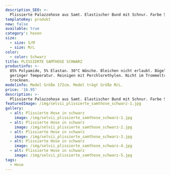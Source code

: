 ```yaml
---
description_SEO: >-
  Plissierte Palazzohose aus Samt. Elastischer Bund mit Schnur. Farbe Schwarz von Selvii.
templateKey: produkt
new: false
available: true
category': hosen
size:
  - size: S/M
  - size: M/L
color:
  - color: Schwarz
title: PLISSIERTE SAMTHOSE SCHWARZ
productinfo: >-
  85% Polyamide, 5% Elastan. 30°C Wäsche. Bleichen nicht erlaubt. Bügeln mit
  geringer Temperatur. Reinigen mit Perchlorethylen. Nicht im Trommeltrockner
  trocknen.
modelinfo: Model Größe 172cm. Model trägt Größe M/L.
price: '16.95'
description: >-
  Plissierte Palazzohose aus Samt. Elastischer Bund mit Schnur. Farbe Schwarz.
featuredImage: /img/selvii_plissierte_samthose_schwarz-1.jpg
gallery:
  - alt: Plissierte Hose in schwarz
    image: /img/selvii_plissierte_samthose_schwarz-1.jpg
  - alt: Plissierte Hose in schwarz
    image: /img/selvii_plissierte_samthose_schwarz-2.jpg
  - alt: Plissierte Hose in schwarz
    image: /img/selvii_plissierte_samthose_schwarz-3.jpg
  - alt: Plissierte Hose in schwarz
    image: /img/selvii_plissierte_samthose_schwarz-4.jpg
  - alt: Plissierte Hose in schwarz
    image: /img/selvii_plissierte_samthose_schwarz-5.jpg
tags:
  - Hose
---
```


